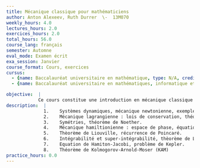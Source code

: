 ```yaml
---
title: Mécanique classique pour mathématiciens
author: Anton Alexeev, Ruth Durrer  \-  13M070
weekly_hours: 4.0
lectures_hours: 2.0
exercices_hours: 2.0
total_hours: 56.0
course_lang: français
semester: Automne
eval_mode: Examen écrit
exa_session: Janvier
course_format: Cours, exercices
cursus:
  - {name: Baccalauréat universitaire en mathématique, type: N/A, credits: 6.0}
  - {name: Baccalauréat universitaire en mathématiques, informatique et sciences numériques, type: N/A, credits: 5.0}

objective:  |
            Ce cours constitue une introduction en mécanique classique en tant que discipline mathématique. Nous considérons trois approches différentes: la mécanique de Newton qui ressemble aux cours de physique au collège, la mécanique lagrangienne basée sur le calcul variationnel et la mécanique hamiltonienne qui utilise les notions de la géométrie différentielle
description:  |
              1.	Systèmes dynamiques, mécanique newtonienne, exemples.
              2.	Mécanique lagrangienne : lois de conservation, théorème de Ostrogradskii.
              3.	Symétries, théorème de Noether.
              4.	Mécanique hamiltionienne : espace de phase, équations canoniques, crochet		de Poisson et forme symplectique, transformations canoniques.
              5.	Thèorème de Liouville, récurrence de Poincaré.
              6.	Intégrabilité et super-intégrabilité, thèorème de Liouville-Arnold.
              7.	Equation de Hamiton-Jacobi, problème de Kepler.
              8.	Théorème de Kolmogorov-Arnold-Moser (KAM)
practice_hours: 0.0
---
```

